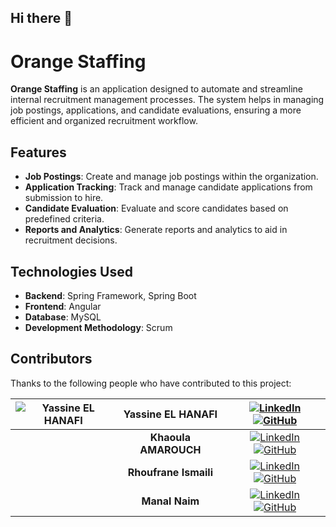 ## Hi there 👋

# Orange Staffing

**Orange Staffing** is an application designed to automate and streamline internal recruitment management processes. The system helps in managing job postings, applications, and candidate evaluations, ensuring a more efficient and organized recruitment workflow.

## Features

- **Job Postings**: Create and manage job postings within the organization.
- **Application Tracking**: Track and manage candidate applications from submission to hire.
- **Candidate Evaluation**: Evaluate and score candidates based on predefined criteria.
- **Reports and Analytics**: Generate reports and analytics to aid in recruitment decisions.

## Technologies Used

- **Backend**: Spring Framework, Spring Boot
- **Frontend**: Angular
- **Database**: MySQL
- **Development Methodology**: Scrum

## Contributors

Thanks to the following people who have contributed to this project:

| ![Yassine EL HANAFI](https://github.com/yassinehanafi3.png?size=50) | **Yassine EL HANAFI**  | [![LinkedIn](https://img.shields.io/badge/-LinkedIn-blue?style=flat&logo=Linkedin&logoColor=white)](https://www.linkedin.com/in/elhanafiyassine/) [![GitHub](https://img.shields.io/badge/-GitHub-black?style=flat&logo=github&logoColor=white)](https://github.com/yassinehanafi3) |
|:-------------------------------------------------------------------:|:----------------------:|:--------------------------------------------------------------------------------------------------------------------------------------------------------------------------------------------------:|
|  | **Khaoula AMAROUCH**   | [![LinkedIn](https://img.shields.io/badge/-LinkedIn-blue?style=flat&logo=Linkedin&logoColor=white)](https://www.linkedin.com/in/ACoAAESAATAB7NuwIohWy7ZBtlxT5Q7MLLFLKe0) [![GitHub](https://img.shields.io/badge/-GitHub-black?style=flat&logo=github&logoColor=white)](https://github.com/khaoula002) |
|  | **Rhoufrane Ismaili**  | [![LinkedIn](https://img.shields.io/badge/-LinkedIn-blue?style=flat&logo=Linkedin&logoColor=white)](https://www.linkedin.com/in/rhoufrane-ismaili-573993166) [![GitHub](https://img.shields.io/badge/-GitHub-black?style=flat&logo=github&logoColor=white)](https://github.com/rhoufrane) |
|  | **Manal Naim**         | [![LinkedIn](https://img.shields.io/badge/-LinkedIn-blue?style=flat&logo=Linkedin&logoColor=white)](https://www.linkedin.com/in/manalnaim) [![GitHub](https://img.shields.io/badge/-GitHub-black?style=flat&logo=github&logoColor=white)](https://github.com/m-nal) |
